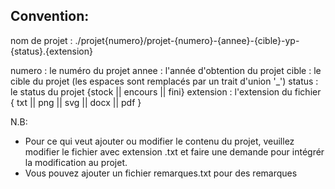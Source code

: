 Convention:
-----------
nom de projet : ./projet{numero}/projet-{numero}-{annee}-{cible}-yp-{status}.{extension}

numero : le numéro du projet
annee : l'année d'obtention du projet
cible : le cible du projet (les espaces sont remplacés par un trait d'union '_')
status : le status du projet {stock || encours || fini}
extension : l'extension du fichier { txt || png || svg || docx || pdf }

N.B: 
 - Pour ce qui veut ajouter ou modifier le contenu du projet, veuillez modifier le fichier avec extension .txt et
   faire une demande pour intégrér la modification au projet.
 - Vous pouvez ajouter un fichier remarques.txt pour des remarques  

